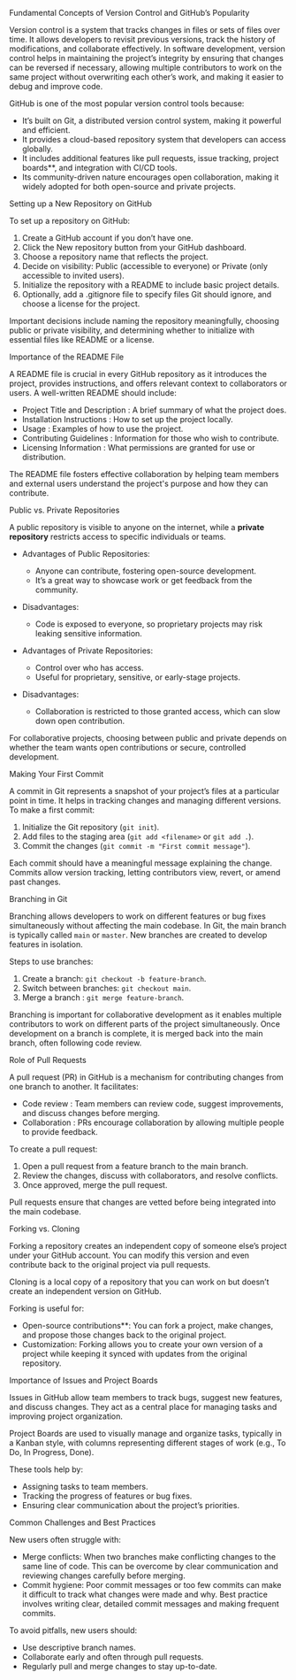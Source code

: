 Fundamental Concepts of Version Control and GitHub’s Popularity

Version control is a system that tracks changes in files or sets of files over time. It allows developers to revisit previous versions, track the history of modifications, and collaborate effectively. In software development, version control helps in maintaining the project’s integrity by ensuring that changes can be reversed if necessary, allowing multiple contributors to work on the same project without overwriting each other’s work, and making it easier to debug and improve code.

GitHub is one of the most popular version control tools because:
- It’s built on Git, a distributed version control system, making it powerful and efficient.
- It provides a cloud-based repository system that developers can access globally.
- It includes additional features like pull requests, issue tracking, project boards**, and integration with CI/CD tools.
- Its community-driven nature encourages open collaboration, making it widely adopted for both open-source and private projects.

 Setting up a New Repository on GitHub

To set up a repository on GitHub:
1. Create a GitHub account if you don’t have one.
2. Click the New repository button from your GitHub dashboard.
3. Choose a repository name that reflects the project.
4. Decide on visibility: Public (accessible to everyone) or Private (only accessible to invited users).
5. Initialize the repository with a README to include basic project details.
6. Optionally, add a .gitignore file to specify files Git should ignore, and choose a license for the project.

Important decisions include naming the repository meaningfully, choosing public or private visibility, and determining whether to initialize with essential files like README or a license.

Importance of the README File

A README file is crucial in every GitHub repository as it introduces the project, provides instructions, and offers relevant context to collaborators or users. A well-written README should include:
- Project Title and Description : A brief summary of what the project does.
- Installation Instructions : How to set up the project locally.
- Usage : Examples of how to use the project.
- Contributing Guidelines : Information for those who wish to contribute.
- Licensing Information : What permissions are granted for use or distribution.

The README file fosters effective collaboration by helping team members and external users understand the project's purpose and how they can contribute.

Public vs. Private Repositories

A public repository is visible to anyone on the internet, while a **private repository** restricts access to specific individuals or teams. 

- Advantages of Public Repositories:
  - Anyone can contribute, fostering open-source development.
  - It’s a great way to showcase work or get feedback from the community.
  
- Disadvantages:
  - Code is exposed to everyone, so proprietary projects may risk leaking sensitive information.

- Advantages of Private Repositories:
  - Control over who has access.
  - Useful for proprietary, sensitive, or early-stage projects.

- Disadvantages:
  - Collaboration is restricted to those granted access, which can slow down open contribution.

For collaborative projects, choosing between public and private depends on whether the team wants open contributions or secure, controlled development.

Making Your First Commit

A commit in Git represents a snapshot of your project’s files at a particular point in time. It helps in tracking changes and managing different versions. To make a first commit:
1. Initialize the Git repository (`git init`).
2. Add files to the staging area (`git add <filename>` or `git add .`).
3. Commit the changes (`git commit -m "First commit message"`).

Each commit should have a meaningful message explaining the change. Commits allow version tracking, letting contributors view, revert, or amend past changes.

Branching in Git

Branching allows developers to work on different features or bug fixes simultaneously without affecting the main codebase. In Git, the main branch is typically called `main` or `master`. New branches are created to develop features in isolation.

Steps to use branches:
1. Create a branch: `git checkout -b feature-branch`.
2. Switch between branches: `git checkout main`.
3. Merge a branch : `git merge feature-branch`.

Branching is important for collaborative development as it enables multiple contributors to work on different parts of the project simultaneously. Once development on a branch is complete, it is merged back into the main branch, often following code review.

Role of Pull Requests

A pull request (PR) in GitHub is a mechanism for contributing changes from one branch to another. It facilitates:
- Code review : Team members can review code, suggest improvements, and discuss changes before merging.
- Collaboration : PRs encourage collaboration by allowing multiple people to provide feedback.

To create a pull request:
1. Open a pull request from a feature branch to the main branch.
2. Review the changes, discuss with collaborators, and resolve conflicts.
3. Once approved, merge the pull request.

Pull requests ensure that changes are vetted before being integrated into the main codebase.

Forking vs. Cloning

Forking a repository creates an independent copy of someone else’s project under your GitHub account. You can modify this version and even contribute back to the original project via pull requests. 

Cloning is a local copy of a repository that you can work on but doesn’t create an independent version on GitHub.

Forking is useful for:
- Open-source contributions**: You can fork a project, make changes, and propose those changes back to the original project.
- Customization: Forking allows you to create your own version of a project while keeping it synced with updates from the original repository.

Importance of Issues and Project Boards

Issues in GitHub allow team members to track bugs, suggest new features, and discuss changes. They act as a central place for managing tasks and improving project organization.

Project Boards are used to visually manage and organize tasks, typically in a Kanban style, with columns representing different stages of work (e.g., To Do, In Progress, Done).

These tools help by:
- Assigning tasks to team members.
- Tracking the progress of features or bug fixes.
- Ensuring clear communication about the project’s priorities.

Common Challenges and Best Practices

New users often struggle with:
- Merge conflicts: When two branches make conflicting changes to the same line of code. This can be overcome by clear communication and reviewing changes carefully before merging.
- Commit hygiene: Poor commit messages or too few commits can make it difficult to track what changes were made and why. Best practice involves writing clear, detailed commit messages and making frequent commits.

To avoid pitfalls, new users should:
- Use descriptive branch names.
- Collaborate early and often through pull requests.
- Regularly pull and merge changes to stay up-to-date.
